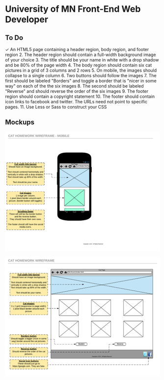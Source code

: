 # University of MN Front-End Web Developer

## To Do
✓ An HTML5 page containing a header region, body region, and footer region
2. The header region should contain a full-width background image of your choice
3. The title should be your name in white with a drop shadow and be 80% of the page width
4. The body region should contain six cat pictures in a grid of 3 columns and 2 rows
5. On mobile, the images should collapse to a single column
6. Two buttons should follow the images
7. The first should be labeled "Borders" and toggle a border that is "nicer in some way" on each of the the six images
8. The second should be labeled "Reverse" and should reverse the order of the six images
9. The footer region should contain a copyright statement
10. The footer should contain icon links to facebook and twitter. The URLs need not point to specific pages.
11. Use Less or Sass to construct your CSS

## Mockups 
![alt text](https://github.com/qjac/uofm-fed/blob/master/docs/Mobile.png "Mobile Mockup")

![alt text](https://github.com/qjac/uofm-fed/blob/master/docs/Home.png "Desktop Mockup")